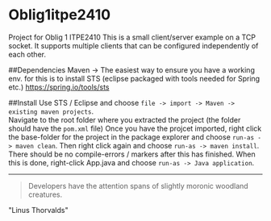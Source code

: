 # Oblig1itpe2410
Project for Oblig 1 ITPE2410
This is a small client/server example on a TCP socket. It supports multiple clients that can be configured independently of each other.

##Dependencies
Maven -> The easiest way to ensure you have a working env. for this is to install STS (eclipse packaged with tools needed for Spring etc.)
https://spring.io/tools/sts

##Install
Use STS / Eclipse and choose `file -> import -> Maven -> existing maven projects`.  
Navigate to the root folder where you extracted the project (the folder should have the  `pom.xml` file) 
Once you have the projcet imported, right click the base-folder for the project in the package explorer and choose `run-as -> maven clean`.
Then right click again and choose `run-as -> maven install`.
There should be no compile-errors / markers after this has finished.
When this is done, right-click App.java and choose `run-as -> Java application`.

---
>Developers have the attention spans of slightly moronic woodland creatures.

"Linus Thorvalds"